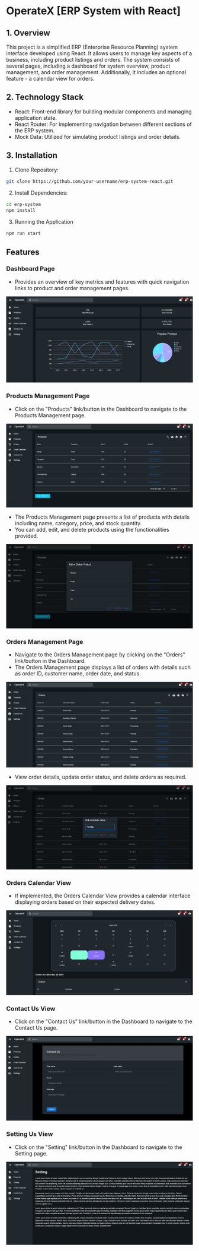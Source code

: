 # OperateX [ERP System with React]

## 1. Overview

This project is a simplified ERP (Enterprise Resource Planning) system interface developed using React. It allows users to manage key aspects of a business, including product listings and orders. The system consists of several pages, including a dashboard for system overview, product management, and order management. Additionally, it includes an optional feature - a calendar view for orders.

## 2. Technology Stack

- React: Front-end library for building modular components and managing application state.
- React Router: For implementing navigation between different sections of the ERP system.
- Mock Data: Utilized for simulating product listings and order details.

## 3. Installation

1. Clone Repository:
 ```bash
git clone https://github.com/your-username/erp-system-react.git
```
2. Install Dependencies:
 ```bash
cd erp-system
npm install
```
3. Running the Application

```bash
npm run start
```

## Features

### Dashboard Page

- Provides an overview of key metrics and features with quick navigation links to product and order management pages.
  
![App Screenshot](https://github.com/Bankar-Swapnil/OperateX/blob/main/Screenshot/home.png)

### Products Management Page

- Click on the "Products" link/button in the Dashboard to navigate to the Products Management page.
  
![App Screenshot](https://github.com/Bankar-Swapnil/OperateX/blob/main/Screenshot/p.png)

- The Products Management page presents a list of products with details including name, category, price, and stock quantity.
- You can add, edit, and delete products using the functionalities provided.
  
![App Screenshot](https://github.com/Bankar-Swapnil/OperateX/blob/main/Screenshot/p2.png)

### Orders Management Page

- Navigate to the Orders Management page by clicking on the "Orders" link/button in the Dashboard.
- The Orders Management page displays a list of orders with details such as order ID, customer name, order date, and status.
  
![App Screenshot](https://github.com/Bankar-Swapnil/OperateX/blob/main/Screenshot/o.png)

- View order details, update order status, and delete orders as required.
  
![App Screenshot](https://github.com/Bankar-Swapnil/OperateX/blob/main/Screenshot/o2.png)

### Orders Calendar View

- If implemented, the Orders Calendar View provides a calendar interface displaying orders based on their expected delivery dates.
  
![App Screenshot](https://github.com/Bankar-Swapnil/OperateX/blob/main/Screenshot/c.png)

### Contact Us View

- Click on the "Contact Us" link/button in the Dashboard to navigate to the Contact Us page.
  
![App Screenshot](https://github.com/Bankar-Swapnil/OperateX/blob/main/Screenshot/us.png)

### Setting Us View

- Click on the "Setting" link/button in the Dashboard to navigate to the Setting page.
  
![App Screenshot](https://github.com/Bankar-Swapnil/OperateX/blob/main/Screenshot/setting.png)
